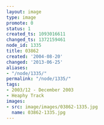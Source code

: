 ```yaml
---
layout: image
type: image
promote: 0
status: 1
created_ts: 1093016611
changed_ts: 1372159461
node_id: 1335
title: 03862
created: '2004-08-20'
changed: '2013-06-25'
aliases:
- "/node/1335/"
permalink: "/node/1335/"
tags:
- 2003/12 - December 2003
- Heaphy Track
images:
- src: image/images/03862-1335.jpg
  name: 03862-1335.jpg
---
```


